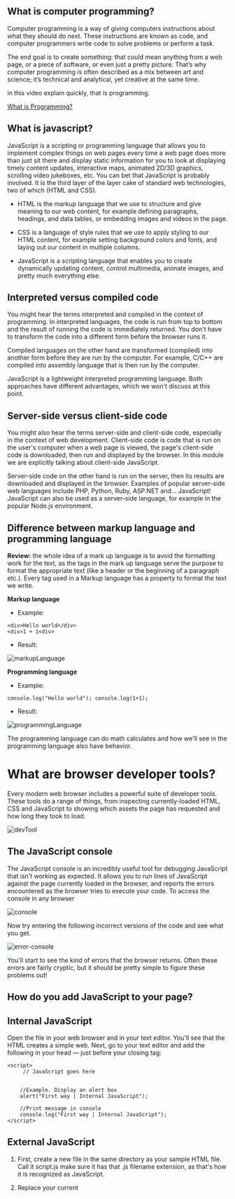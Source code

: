 What is computer programming?
--------------------------------

Computer programming is a way of giving computers instructions about what they should do next. 
These instructions are known as code, and computer programmers write code to solve problems or perform a task.

The end goal is to create something: that could mean anything from a web page, or a piece of software, or even just a pretty picture. 
That’s why computer programming is often described as a mix between art and science; it’s technical and analytical, yet creative at the same time.


in this video explain quickly, that is programming.

[What is Programming?](https://www.youtube.com/watch?v=FCMxA3m_Imc)

What is javascript?
-----------------------

JavaScript is a scripting or programming language that allows you to implement complex things on web pages
every time a web page does more than just sit there and display static information for you to look at
displaying timely content updates, interactive maps, animated 2D/3D graphics, scrolling video jukeboxes, etc.
You can bet that JavaScript is probably involved. 
It is the third layer of the layer cake of standard web technologies, two of which (HTML and CSS).

- HTML is the markup language that we use to structure and give meaning to our web content, 
for example defining paragraphs, headings, and data tables, or embedding images and videos in the page.

- CSS is a language of style rules that we use to apply styling to our HTML content, for example setting background colors and fonts, 
and laying out our content in multiple columns.

- JavaScript is a scripting language that enables you to create dynamically updating content, control multimedia, animate images, and pretty much everything else.


## Interpreted versus compiled code


You might hear the terms interpreted and compiled in the context of programming.
 In interpreted languages, the code is run from top to bottom and the result of running the code is immediately returned. 
 You don't have to transform the code into a different form before the browser runs it.

Compiled languages on the other hand are transformed (compiled) into another form before they are run by the computer.
 For example, C/C++ are compiled into assembly language that is then run by the computer.

JavaScript is a lightweight interpreted programming language. Both approaches have different advantages, which we won't discuss at this point.

## Server-side versus client-side code

You might also hear the terms server-side and client-side code, especially in the context of web development.
Client-side code is code that is run on the user's computer when a web page is viewed, the page's client-side code is downloaded,
then run and displayed by the browser. In this module we are explicitly talking about client-side JavaScript.

Server-side code on the other hand is run on the server, 
then its results are downloaded and displayed in the browser. 
Examples of popular server-side web languages include PHP, Python, Ruby, ASP.NET and... JavaScript! 
JavaScript can also be used as a server-side language, for example in the popular Node.js environment.


## Difference between markup language and programming language


**Review:** 
the whole idea of a mark up language is to avoid the formatting work for the text, as the tags in the mark up language serve the purpose to format the appropriate text 
(like a header or the beginning of a paragraph etc.). Every tag used in a Markup language has a property to format the text we write. 


**Markup language**

- Example:

```
<div>Hello world</div>
<div>1 + 1<div>
```


- Result:

![markupLanguage](./markupLanguage.jpg)

**Programming language**

- Example:

```
console.log("Hello world"); console.log(1+1);
```
- Result:

![programmingLanguage](./programmingLanguage.jpg)

The programming language can do math calculates and how we'll see in the programming language also have behavior.

# What are browser developer tools?

Every modern web browser includes a powerful suite of developer tools. 
These tools do a range of things, from inspecting currently-loaded HTML, CSS and JavaScript to showing which assets the page has requested and how long they took to load. 

![devTool](./DevTools.jpg)

## The JavaScript console

The JavaScript console is an incredibly useful tool for debugging JavaScript that isn't working as expected. 
It allows you to run lines of JavaScript against the page currently loaded in the browser, and reports the errors encountered as the browser tries to execute your code.
To access the console in any browser
 
![console](./DevTool-Console.jpg)


Now try entering the following incorrect versions of the code and see what you get.

![error-console](./DevTool-ErrorConsole.jpg)

You'll start to see the kind of errors that the browser returns. Often these errors are fairly cryptic, but it should be pretty simple to figure these problems out!


How do you add JavaScript to your page?
-------------------


## Internal JavaScript
Open the file in your web browser and in your text editor. You'll see that the HTML creates a simple web.
Next, go to your text editor and add the following in your head — just before your closing </head> tag: 
```
<script>
     // JavaScript goes here
   
   
    //Example. Display an alert box
    alert("First way | Internal JavaScript");
    
    //Print message in console
    console.log("First way | Internal JavaScript");
</script>
```

## External JavaScript

1. First, create a new file in the same directory as your sample HTML file. 
Call it script.js make sure it has that .js filename extension,
as that's how it is recognized as JavaScript.

2. Replace your current <script> element with the following:
```
<script src="script.js"></script>
```


3. Inside script.js, add the following script: 
```javascript
     // JavaScript goes here
   
    //Example. Display an alert box
    alert("Second way | Internal JavaScript");
    
    //Print message in console
    console.log("Second way | External JavaScript");
```


# Our template

```
<script type="text/javascript" src="main.js"></script>
```

in the file:

```javascript
function Main{
	execute(){
		//this is one comment
		// JavaScript goes here
		alert("Third way | Good way");
		console.log("Third way | Use Template");
	}
}
new Main().execute();
```

When we are working in class we use this structure.
For now only write our code within the execute.
With this we include file and work with object.Normally work this way.
This way it's very complex. A object is like box.You introduce your code
within so you can use the box in several places.
For now it's enough for us.We'll return here in the future.

[template](https://gist.github.com/jonayGodoy/bb91fab7e696d88ff429e3242a15fe18)